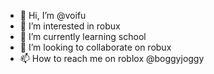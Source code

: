 - 👋 Hi, I’m @voifu
- 👀 I’m interested in robux
- 🌱 I’m currently learning school
- 💞️ I’m looking to collaborate on robux
- 📫 How to reach me on roblox @boggyjoggy

<!---
voifu/voifu is a ✨ special ✨ repository because its `README.md` (this file) appears on your GitHub profile.
You can click the Preview link to take a look at your changes.
--->
